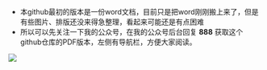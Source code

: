 
- 本github最初的版本是一份word文档，目前只是把word刚刚搬上来了，但是有些图片、排版还没来得急整理，看起来可能还是有点困难
- 所以可以先关注一下我的公众号，在我的公众号后台回复 **888** 获取这个github仓库的PDF版本，左侧有导航栏，方便大家阅读。

![](http://ww1.sinaimg.cn/large/007s8HJUly1g0fkgcpy8cj30760760t7.jpg)
